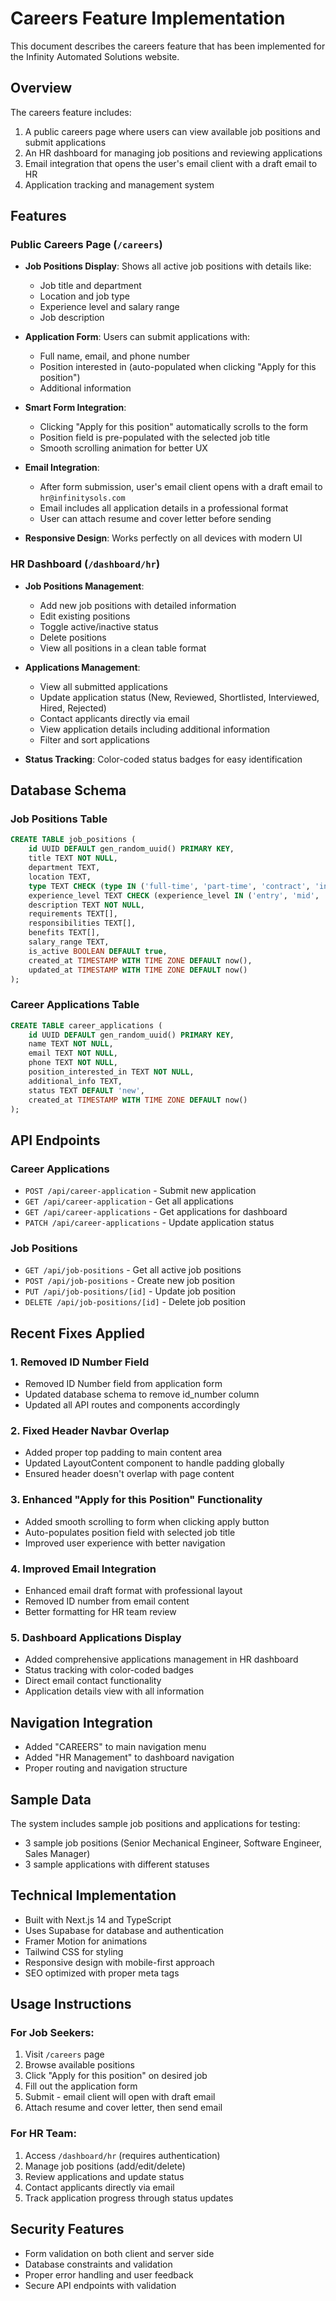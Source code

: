 # Careers Feature Implementation

This document describes the careers feature that has been implemented for the Infinity Automated Solutions website.

## Overview

The careers feature includes:
1. A public careers page where users can view available job positions and submit applications
2. An HR dashboard for managing job positions and reviewing applications
3. Email integration that opens the user's email client with a draft email to HR
4. Application tracking and management system

## Features

### Public Careers Page (`/careers`)

- **Job Positions Display**: Shows all active job positions with details like:
  - Job title and department
  - Location and job type
  - Experience level and salary range
  - Job description

- **Application Form**: Users can submit applications with:
  - Full name, email, and phone number
  - Position interested in (auto-populated when clicking "Apply for this position")
  - Additional information

- **Smart Form Integration**: 
  - Clicking "Apply for this position" automatically scrolls to the form
  - Position field is pre-populated with the selected job title
  - Smooth scrolling animation for better UX

- **Email Integration**: 
  - After form submission, user's email client opens with a draft email to `hr@infinitysols.com`
  - Email includes all application details in a professional format
  - User can attach resume and cover letter before sending

- **Responsive Design**: Works perfectly on all devices with modern UI

### HR Dashboard (`/dashboard/hr`)

- **Job Positions Management**:
  - Add new job positions with detailed information
  - Edit existing positions
  - Toggle active/inactive status
  - Delete positions
  - View all positions in a clean table format

- **Applications Management**:
  - View all submitted applications
  - Update application status (New, Reviewed, Shortlisted, Interviewed, Hired, Rejected)
  - Contact applicants directly via email
  - View application details including additional information
  - Filter and sort applications

- **Status Tracking**: Color-coded status badges for easy identification

## Database Schema

### Job Positions Table
```sql
CREATE TABLE job_positions (
    id UUID DEFAULT gen_random_uuid() PRIMARY KEY,
    title TEXT NOT NULL,
    department TEXT,
    location TEXT,
    type TEXT CHECK (type IN ('full-time', 'part-time', 'contract', 'internship')),
    experience_level TEXT CHECK (experience_level IN ('entry', 'mid', 'senior', 'lead')),
    description TEXT NOT NULL,
    requirements TEXT[],
    responsibilities TEXT[],
    benefits TEXT[],
    salary_range TEXT,
    is_active BOOLEAN DEFAULT true,
    created_at TIMESTAMP WITH TIME ZONE DEFAULT now(),
    updated_at TIMESTAMP WITH TIME ZONE DEFAULT now()
);
```

### Career Applications Table
```sql
CREATE TABLE career_applications (
    id UUID DEFAULT gen_random_uuid() PRIMARY KEY,
    name TEXT NOT NULL,
    email TEXT NOT NULL,
    phone TEXT NOT NULL,
    position_interested_in TEXT NOT NULL,
    additional_info TEXT,
    status TEXT DEFAULT 'new',
    created_at TIMESTAMP WITH TIME ZONE DEFAULT now()
);
```

## API Endpoints

### Career Applications
- `POST /api/career-application` - Submit new application
- `GET /api/career-application` - Get all applications
- `GET /api/career-applications` - Get applications for dashboard
- `PATCH /api/career-applications` - Update application status

### Job Positions
- `GET /api/job-positions` - Get all active job positions
- `POST /api/job-positions` - Create new job position
- `PUT /api/job-positions/[id]` - Update job position
- `DELETE /api/job-positions/[id]` - Delete job position

## Recent Fixes Applied

### 1. Removed ID Number Field
- Removed ID Number field from application form
- Updated database schema to remove id_number column
- Updated all API routes and components accordingly

### 2. Fixed Header Navbar Overlap
- Added proper top padding to main content area
- Updated LayoutContent component to handle padding globally
- Ensured header doesn't overlap with page content

### 3. Enhanced "Apply for this Position" Functionality
- Added smooth scrolling to form when clicking apply button
- Auto-populates position field with selected job title
- Improved user experience with better navigation

### 4. Improved Email Integration
- Enhanced email draft format with professional layout
- Removed ID number from email content
- Better formatting for HR team review

### 5. Dashboard Applications Display
- Added comprehensive applications management in HR dashboard
- Status tracking with color-coded badges
- Direct email contact functionality
- Application details view with all information

## Navigation Integration

- Added "CAREERS" to main navigation menu
- Added "HR Management" to dashboard navigation
- Proper routing and navigation structure

## Sample Data

The system includes sample job positions and applications for testing:
- 3 sample job positions (Senior Mechanical Engineer, Software Engineer, Sales Manager)
- 3 sample applications with different statuses

## Technical Implementation

- Built with Next.js 14 and TypeScript
- Uses Supabase for database and authentication
- Framer Motion for animations
- Tailwind CSS for styling
- Responsive design with mobile-first approach
- SEO optimized with proper meta tags

## Usage Instructions

### For Job Seekers:
1. Visit `/careers` page
2. Browse available positions
3. Click "Apply for this position" on desired job
4. Fill out the application form
5. Submit - email client will open with draft email
6. Attach resume and cover letter, then send email

### For HR Team:
1. Access `/dashboard/hr` (requires authentication)
2. Manage job positions (add/edit/delete)
3. Review applications and update status
4. Contact applicants directly via email
5. Track application progress through status updates

## Security Features

- Form validation on both client and server side
- Database constraints and validation
- Proper error handling and user feedback
- Secure API endpoints with validation
